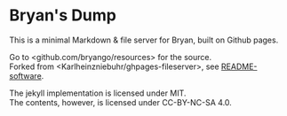 # Bryan's Dump

This is a minimal Markdown & file server for Bryan, built on Github pages.

Go to <github.com/bryango/resources> for the source. <br/>
Forked from <Karlheinzniebuhr/ghpages-fileserver>, see [README-software](README-software.md).

The jekyll implementation is licensed under MIT. <br/>
The contents, however, is licensed under CC-BY-NC-SA 4.0. 
